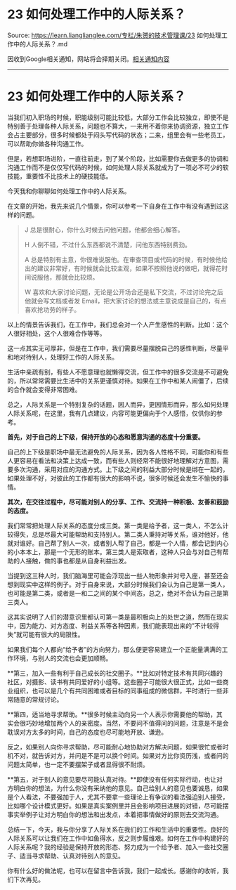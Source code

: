 # 23 如何处理工作中的人际关系？ 

Source: https://learn.lianglianglee.com/专栏/朱赟的技术管理课/23 如何处理工作中的人际关系？.md

因收到Google相关通知，网站将会择期关闭。[相关通知内容](https://lumendatabase.org/notices/44265620)

---

# 23 如何处理工作中的人际关系？

当我们初入职场的时候，职能级别可能比较低，大部分工作会比较独立，即使不是特别善于处理各种人际关系，问题也不算大，一来用不着你来协调资源，独立工作会占主要部分，很多时候都处于闷头写代码的状态；二来，组里会有一些老员工，可以帮助你做各种沟通工作。

但是，若想职场进阶，一直往前走，到了某个阶段，比如需要你去做更多的协调和沟通工作而不是仅仅写代码的时候，如何处理人际关系就成为了一项必不可少的软技能，重要性不比技术上的硬技能低。

今天我和你聊聊如何处理工作中的人际关系。

在文章的开始，我先来说几个情景，你可以参考一下自身在工作中有没有遇到过这样的问题。

> J 总是很耐心，你什么时候去问他问题，他都会细心解答。
>
> H 人倒不错，不过什么东西都说不清楚，问他东西特别费劲。
>
> A 总是特别有主意，你很难说服他。在审查项目或代码的时候，有时候他给出的建议非常好，有时候就会比较主观，如果不按照他说的做吧，就得花时间说服他，那就会比较烦。
>
> W 喜欢和大家讨论问题，无论是公开场合还是私下交流，不过讨论完之后他就会写文档或者发 Email，把大家讨论的想法或主意说成是自己的，有点喜欢抢功劳的样子。

以上的情景告诉我们，在工作中，我们总会对一个人产生感性的判断。比如：这个人很好相处，这个人很难合作等等。

这一点其实无可厚非，但是在工作中，我们需要尽量摆脱自己的感性判断，尽量平和地对待别人，处理好工作的人际关系。

生活中亲疏有别，有些人不愿意理也就懒得交流，但工作中的很多交流是不可避免的，所以常常需要比生活中的关系更谨慎对待。如果在工作中和某人闹僵了，后续的合作就会变得非常困难。

总之，人际关系是一个特别复杂的话题，因人而异，更因情形而异，那么如何处理人际关系呢，在这里，我有几点建议，内容可能更偏向于个人感悟，仅供你的参考。

**首先，对于自己的上下级，保持开放的心态和愿意沟通的态度十分重要。**

自己的上下级是职场中最无法避免的人际关系，因为各人性格不同，可能你和有些人更容易在看法和决策上达成一致，而有些人则经常不能很好地理解对方意图，需要多次沟通，采用对应的沟通方式。上下级之间的利益大部分时候是绑在一起的，如果处理不好，对彼此的工作都有很大的影响不说，很多时候还会发生不愉快的事情。

**其次，在交往过程中，尽可能对别人的分享、工作、交流持一种积极、友善和鼓励的态度。**

我们常常把处理人际关系的态度分成三类。第一类是给予者，这一类人，不怎么计较得失，总是尽最大可能帮助和支持别人。第二类人秉持对等关系，谁对他好，他就对谁好。自己帮了别人一次，或者别人帮了自己，都是一个人情，都会记到内心的小本本上，那是一个无形的账本。第三类人是索取者，这种人只会与对自己有帮助的人接触，做的事也都是从自身利益出发。

当提到这三种人时，我们脑海里可能会浮现出一些人物形象并对号入座，甚至还会想到现实中这样的例子。对于自身来说，大部分时候我们会认为自己是第一类人，也可能是第二类，或者是一和二之间的某个中间态，总之，绝对不会认为自己是第三类人。

这其实说明了人们的潜意识里都认可第一类是最积极向上的处世之道，然而在现实中，因为能力、对方态度、利益关系等各种因素，我们能表现出来的”不计较得失”就可能有很大的局限性。

如果我们每个人都向“给予者”的方向努力，那么便更容易建立一个正能量满满的工作环境，与别人的交流也会更加顺畅。

**第三，加入一些有利于自己成长的社交圈子。**比如对特定技术有共同兴趣的社区，对摄影、读书有共同爱好的小组等。这些圈子可能很大很正式，比如一些商业组织，也可以是几个有共同困难或者目标的同事组成的微信群，平时进行一些非常随意的常规讨论。

**第四，适当地寻求帮助。**很多时候主动向另一个人表示你需要他的帮助，其实会很巧妙地增加两个人的亲密度。当然，不要问不值得问的问题，注意是不是会耽误对方太多的时间，自己的态度也尽可能地开放、谦逊。

反之，如果别人向你寻求帮助，尽可能耐心地协助对方解决问题，如果很忙或者时机不对，就告诉对方，并问是不是可以换个时间。如果对方比你资历浅，或者问的问题太简单，也一定不要摆架子或者显得很不耐烦。

**第五，对于别人的意见要尽可能认真对待。**即使没有任何实际行动，也让对方明白你的想法，为什么你没有采纳他的意见。自己给别人的意见也要诚恳，如果是个人看法，不要强加于人，尤其不要拿一些理论上有争议的看法强迫别人接受，比如哪个设计模式更好。如果是真实案例里并且会影响项目进展的对错，尽可能摆事实举例子让对方明白你的想法和出发点，本着把事情做好的原则去交流沟通。

总结一下，今天，我与你分享了人际关系在我们的工作和生活中的重要性。良好的人际关系可以让我们在工作中如鱼得水，反之则步履维艰。如何在工作中构建好的人际关系呢？我的经验是保持开放的形态、努力成为一个给予者、加入一些社交圈子、适当寻求帮助、认真对待别人的意见。

你有什么好的做法呢，也可以在留言中告诉我，我们一起成长。感谢你的收听，我们下次再见。